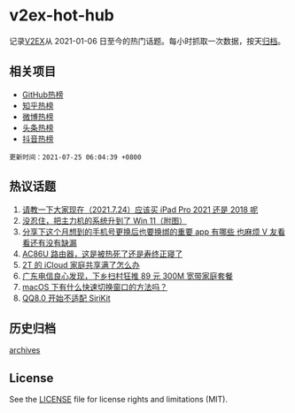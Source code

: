 # v2ex-hot-hub

 记录[V2EX](https://www.v2ex.com/)从 2021-01-06 日至今的热门话题。每小时抓取一次数据，按天[归档](archives)。
 
 ## 相关项目

- [GitHub热榜](https://github.com/lonnyzhang423/github-hot-hub)
- [知乎热榜](https://github.com/lonnyzhang423/zhihu-hot-hub)
- [微博热榜](https://github.com/lonnyzhang423/weibo-hot-hub)
- [头条热榜](https://github.com/lonnyzhang423/toutiao-hot-hub)
- [抖音热榜](https://github.com/lonnyzhang423/douyin-hot-hub)


 `更新时间：2021-07-25 06:04:39 +0800`

## 热议话题

1. [请教一下大家现在（2021.7.24）应该买 iPad Pro 2021 还是 2018 呢](https://www.v2ex.com/t/791522)
1. [没忍住，把主力机的系统升到了 Win 11（附图）](https://www.v2ex.com/t/791479)
1. [分享下这个月想到的手机号更换后也要换绑的重要 app 有哪些 也麻烦 V 友看看还有没有缺漏](https://www.v2ex.com/t/791465)
1. [AC86U 路由器，这是被热死了还是寿终正寝了](https://www.v2ex.com/t/791460)
1. [2T 的 iCloud 家庭共享满了怎么办](https://www.v2ex.com/t/791462)
1. [广东电信良心发现，下乡扫村狂推 89 元 300M 宽带家庭套餐](https://www.v2ex.com/t/791454)
1. [macOS 下有什么快速切换窗口的方法吗？](https://www.v2ex.com/t/791480)
1. [QQ8.0 开始不适配 SiriKit](https://www.v2ex.com/t/791484)

## 历史归档

[archives](archives)

## License

See the [LICENSE](LICENSE) file for license rights and limitations (MIT).
